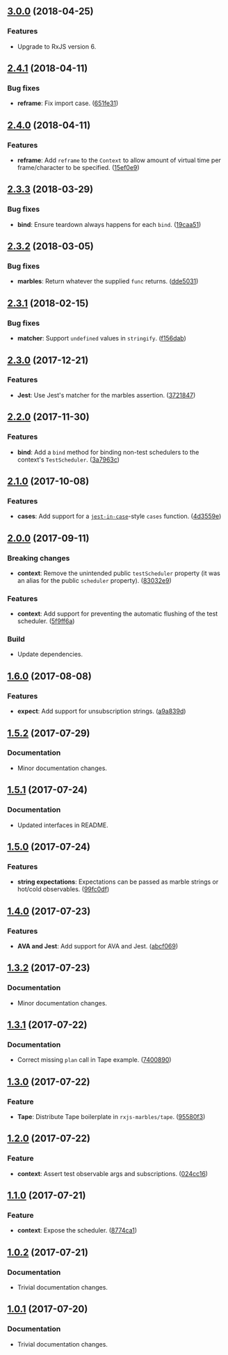 <a name="3.0.0"></a>
## [3.0.0](https://github.com/cartant/rxjs-marbles/compare/v2.4.1...v3.0.0) (2018-04-25)

### Features

* Upgrade to RxJS version 6.

<a name="2.4.1"></a>
## [2.4.1](https://github.com/cartant/rxjs-marbles/compare/v2.4.0...v2.4.1) (2018-04-11)

### Bug fixes

* **reframe**: Fix import case. ([651fe31](https://github.com/cartant/rxjs-marbles/commit/651fe31))

<a name="2.4.0"></a>
## [2.4.0](https://github.com/cartant/rxjs-marbles/compare/v2.3.3...v2.4.0) (2018-04-11)

### Features

* **reframe**: Add `reframe` to the `Context` to allow amount of virtual time per frame/character to be specified. ([15ef0e9](https://github.com/cartant/rxjs-marbles/commit/15ef0e9))

<a name="2.3.3"></a>
## [2.3.3](https://github.com/cartant/rxjs-marbles/compare/v2.3.2...v2.3.3) (2018-03-29)

### Bug fixes

* **bind**: Ensure teardown always happens for each `bind`. ([19caa51](https://github.com/cartant/rxjs-marbles/commit/19caa51))

<a name="2.3.2"></a>
## [2.3.2](https://github.com/cartant/rxjs-marbles/compare/v2.3.1...v2.3.2) (2018-03-05)

### Bug fixes

* **marbles**: Return whatever the supplied `func` returns. ([dde5031](https://github.com/cartant/rxjs-marbles/commit/dde5031))

<a name="2.3.1"></a>
## [2.3.1](https://github.com/cartant/rxjs-marbles/compare/v2.3.0...v2.3.1) (2018-02-15)

### Bug fixes

* **matcher**: Support `undefined` values in `stringify`. ([f156dab](https://github.com/cartant/rxjs-marbles/commit/f156dab))

<a name="2.3.0"></a>
## [2.3.0](https://github.com/cartant/rxjs-marbles/compare/v2.2.0...v2.3.0) (2017-12-21)

### Features

* **Jest**: Use Jest's matcher for the marbles assertion. ([3721847](https://github.com/cartant/rxjs-marbles/commit/3721847))

<a name="2.2.0"></a>
## [2.2.0](https://github.com/cartant/rxjs-marbles/compare/v2.1.0...v2.2.0) (2017-11-30)

### Features

* **bind**: Add a `bind` method for binding non-test schedulers to the context's `TestScheduler`. ([3a7963c](https://github.com/cartant/rxjs-marbles/commit/3a7963c))

<a name="2.1.0"></a>
## [2.1.0](https://github.com/cartant/rxjs-marbles/compare/v2.0.0...v2.1.0) (2017-10-08)

### Features

* **cases**: Add support for a [`jest-in-case`](https://github.com/Thinkmill/jest-in-case)-style `cases` function. ([4d3559e](https://github.com/cartant/rxjs-marbles/commit/4d3559e))

<a name="2.0.0"></a>
## [2.0.0](https://github.com/cartant/rxjs-marbles/compare/v1.6.0...v2.0.0) (2017-09-11)

### Breaking changes

* **context**: Remove the unintended public `testScheduler` property (it was an alias for the public `scheduler` property).  ([83032e9](https://github.com/cartant/rxjs-marbles/commit/83032e9))

### Features

* **context**: Add support for preventing the automatic flushing of the test scheduler. ([5f9ff6a](https://github.com/cartant/rxjs-marbles/commit/5f9ff6a))

### Build

* Update dependencies.

<a name="1.6.0"></a>
## [1.6.0](https://github.com/cartant/rxjs-marbles/compare/v1.5.2...v1.6.0) (2017-08-08)

### Features

* **expect**: Add support for unsubscription strings. ([a9a839d](https://github.com/cartant/rxjs-marbles/commit/a9a839d))

<a name="1.5.2"></a>
## [1.5.2](https://github.com/cartant/rxjs-marbles/compare/v1.5.1...v1.5.2) (2017-07-29)

### Documentation

* Minor documentation changes.

<a name="1.5.1"></a>
## [1.5.1](https://github.com/cartant/rxjs-marbles/compare/v1.5.0...v1.5.1) (2017-07-24)

### Documentation

* Updated interfaces in README.

<a name="1.5.0"></a>
## [1.5.0](https://github.com/cartant/rxjs-marbles/compare/v1.4.0...v1.5.0) (2017-07-24)

### Features

* **string expectations**: Expectations can be passed as marble strings or hot/cold observables. ([99fc0df](https://github.com/cartant/rxjs-marbles/commit/99fc0df))

<a name="1.4.0"></a>
## [1.4.0](https://github.com/cartant/rxjs-marbles/compare/v1.3.2...v1.4.0) (2017-07-23)

### Features

* **AVA and Jest**: Add support for AVA and Jest. ([abcf069](https://github.com/cartant/rxjs-marbles/commit/abcf069))

<a name="1.3.2"></a>
## [1.3.2](https://github.com/cartant/rxjs-marbles/compare/v1.3.1...v1.3.2) (2017-07-23)

### Documentation

* Minor documentation changes.

<a name="1.3.1"></a>
## [1.3.1](https://github.com/cartant/rxjs-marbles/compare/v1.3.0...v1.3.1) (2017-07-22)

### Documentation

* Correct missing `plan` call in Tape example. ([7400890](https://github.com/cartant/rxjs-marbles/commit/7400890))

<a name="1.3.0"></a>
## [1.3.0](https://github.com/cartant/rxjs-marbles/compare/v1.2.0...v1.3.0) (2017-07-22)

### Feature

* **Tape**: Distribute Tape boilerplate in `rxjs-marbles/tape`. ([95580f3](https://github.com/cartant/rxjs-marbles/commit/95580f3))

<a name="1.2.0"></a>
## [1.2.0](https://github.com/cartant/rxjs-marbles/compare/v1.1.0...v1.2.0) (2017-07-22)

### Feature

* **context**: Assert test observable args and subscriptions. ([024cc16](https://github.com/cartant/rxjs-marbles/commit/024cc16))

<a name="1.1.0"></a>
## [1.1.0](https://github.com/cartant/rxjs-marbles/compare/v1.0.2...v1.1.0) (2017-07-21)

### Feature

* **context**: Expose the scheduler. ([8774ca1](https://github.com/cartant/rxjs-marbles/commit/8774ca1))

<a name="1.0.2"></a>
## [1.0.2](https://github.com/cartant/rxjs-marbles/compare/v1.0.1...v1.0.2) (2017-07-21)

### Documentation

* Trivial documentation changes.

<a name="1.0.1"></a>
## [1.0.1](https://github.com/cartant/rxjs-marbles/compare/v1.0.0...v1.0.1) (2017-07-20)

### Documentation

* Trivial documentation changes.